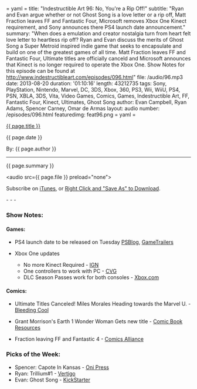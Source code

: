 = yaml =
title: "Indestructible Art 96: No, You're a Rip Off!"
subtitle: "Ryan and Evan argue whether or not Ghost Song is a love letter or a rip off, Matt Fraction leaves FF and Fantastic Four, Microsoft removes Xbox One Kinect  requirement, and Sony announces there PS4 launch date announcement."
summary: "When does a emulation and creator nostalgia turn from heart felt love letter to heartless rip off? Ryan and Evan discuss the merits of Ghost Song a Super Metroid inspired indie game that seeks to encapsulate and build on one of the greatest games of all time. Matt Fraction leaves FF and Fantastic Four, Ultimate titles are officially canceld and Microsoft announces that Kinect is no longer required to operate the Xbox One. Show Notes for this episode can be found at http://www.indestructibleart.com/episodes/096.html"
file: /audio/96.mp3
date: 2013-08-20
duration: '01:10:16'
length: 43212735
tags: Sony, PlayStation, Nintendo, Marvel, DC, 3DS, Xbox, 360, PS3, Wii, WiiU, PS4, PSN, XBLA, 3DS, Vita, Video Games, Comics, Games, Indestructible Art, FF, Fantastic Four, Kinect, Ultimates, Ghost Song
author: Evan Campbell, Ryan Adams, Spencer Carney, Omar de Armas
layout: audio
number: /episodes/096.html
featuredimg: feat96.png
= yaml =

<a href="{{ page.url }}" class='postTitleLink'><p class='postTitle'>{{ page.title }}</p></a>
<p class='postPublished'>{{ page.date }}</p>
<p class='postAuthor'>By: {{ page.author }}</p>
<hr>

<p class='podcastSummary'>{{ page.summary }}</p>

<audio src={{ page.file }} preload="none"></audio>
<p class='subLinks'>Subscribe on <a href='http://bit.ly/iapodcast'>iTunes</a>, or <a href={{ page.file }}>Right Click and "Save As" to Download</a>.</p>
- - -

### Show Notes:  ###
#### Games: ####
* PS4 launch date to be released on Tuesday
[PSBlog](http://uk.playstation.com/ps3/news/articles/detail/item637976/Join-us-at-gamescom-2013/?WT.mc_id=pdcticker), [GameTrailers](http://www.gametrailers.com/side-mission/59511/sonys-live-ps4-press-conference-headlines-gts-coverage-of-gamescom-2013)

* Xbox One updates
  * No more Kinect Required - [IGN](http://www.ign.com/articles/2013/08/05/ask-microsoft-anything-about-xbox-one)
  * One controllers to work with PC - [CVG](http://www.computerandvideogames.com/423909/xbox-one-pad-to-get-pc-compatibility-in-2014/)
  * DLC Season Passes work for both consoles - [Xbox.com](http://news.xbox.com/2013/08/xbox-one-season-pass-program)

  
#### Comics: ####
* Ultimate Titles Canceled! Miles Morales Heading towards the Marvel U. - [Bleeding Cool](http://www.bleedingcool.com/2013/08/15/all-ultimate-titles-cancelled-in-november-and-replaced-with-cataclysm/)

* Grant Morrison's Earth 1 Wonder Woman Gets new title - [Comic Book Resources](http://www.comicbookresources.com/?page=article&id=47357)

* Fraction leaving FF and Fantastic 4 - [Comics Alliance](http://comicsalliance.com/matt-fraction-leaves-ff-fantastic-four-karl-kesel-lee-allred/)

  
### Picks of the Week: ###
* Spencer: Capote In Kansas - [Oni Press](http://www.onipress.com/title/capote-in-kansas)
* Ryan: Trillium#1 - [Vertigo](http://www.vertigocomics.com/comics/trillium-2013/trillium-1)
* Evan:	Ghost Song - [KickStarter](http://www.kickstarter.com/projects/1192311215/ghost-song-a-journey-of-hope)
